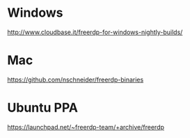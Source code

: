 # Windows
http://www.cloudbase.it/freerdp-for-windows-nightly-builds/

# Mac
https://github.com/nschneider/freerdp-binaries

# Ubuntu PPA
https://launchpad.net/~freerdp-team/+archive/freerdp